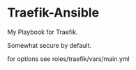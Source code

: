 # Traefik-Ansible
My Playbook for Traefik.

Somewhat secure by default.

for options see roles/traefik/vars/main.yml



